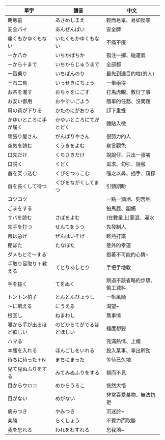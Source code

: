 |單字|讀音|中文|
|---|---|---|
|朝飯前|あさめしまえ|輕而易舉、易如反掌|
|安全パイ|あんぜんぱい|安全牌|
|痛くもかゆくもない|いたくもかゆくもない|不痛不癢|
|一か八か|いちかばちか|孤注一擲、碰運氣|
|一から十まで|いちからじゅうまで|全部都|
|一番乗り|いちばんのり|最先到達目的地(的人)|
|一石二鳥|いっせきにちょう|一舉兩得|
|お茶を濁す|おちゃをにごす|打馬虎眼、敷衍了事|
|お安い御用|おやすいごよう|簡單的任務、沒問題|
|肩の荷が下りる|かたのにがおりる|卸下重擔|
|かゆいところに手が届く|かゆいところにてがとどく|體貼入微|
|頑張り屋さん|がんばりやさん|很努力的人|
|空気を読む|くうきをよむ|察言觀色|
|口先だけ|くちさきだけ|說說仔、只出一張嘴|
|口説く|くどく|追求、勾引、說服|
|首を突っ込む|くびをつっこむ|嗤之以鼻、插手、窺探|
|首を長くして待つ|くびをながくしてまつ|引頸期盼|
|コツコツ||一點一滴地、刻苦地|
|ごまをする||拍馬屁、諂媚|
|サバを読む|さばをよむ|(在數量上)蒙混、灌水|
|先手を打つ|せんてをうつ|先發制人|
|善は急げ|ぜんはいそげ|趁熱打鐵|
|棚ぼた|たなぼた|意外的幸運|
|ダメもとで～する||抱著不可能的心情~|
|手取り足取り＋教える|てとりあしとり|手把手地教|
|手を抜く|てをぬく|跳過不該省略的步驟、偷工減料|
|トントン拍子|とんとんびょうし|一帆風順|
|～に飢える|にうえる|渴望~|
|根回し|ねまわし|喬事情|
|喉から手が出るほど欲しい|のどからてがでるほどほしい|極度想要|
|ハマる||充滿熱情、上癮|
|本腰を入れる|ほんごしをいれる|投入某事、拿出幹勁|
|待ちに待った＋N|まちにまった|等待已久地|
|見て見ぬふりをする|みてみぬふりをする|視而不見|
|目からウロコ|めからうろこ|恍然大悟|
|目がない|めがない|非常喜愛某物、無法抗拒|
|病みつき|やみつき|沉迷於~|
|楽勝|らくしょう|不費力而取勝|
|我を忘れる|われをわすれる|忘我地~|
